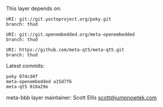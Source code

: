 This layer depends on:

    URI: git://git.yoctoproject.org/poky.git
    branch: thud

    URI: git://git.openembedded.org/meta-openembedded
    branch: thud

    URI: https://github.com/meta-qt5/meta-qt5.git
    branch: thud

Latest commits:

    poky 074cd4f
    meta-openembedded a15d7f6
    meta-qt5 010a29e


meta-bbb layer maintainer: Scott Ellis <scott@jumpnowtek.com>
